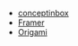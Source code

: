 - [conceptinbox](https://app.conceptinbox.com)
- [Framer](http://framerjs.com/)
- [Origami](http://facebook.github.io/origami/)
